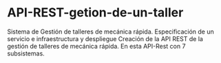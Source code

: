 # API-REST-getion-de-un-taller
Sistema de Gestión de talleres de mecánica rápida. 
Especificación de un servicio e infraestructura y despliegue 
Creación de la API REST de la gestión de talleres de mecánica rápida. En esta API-Rest con 7 subsistemas.

